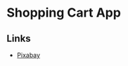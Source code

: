 # Shopping Cart App

## Links

* [Pixabay](https://pixabay.com/vectors/android-operating-system-reboot-2995824/)